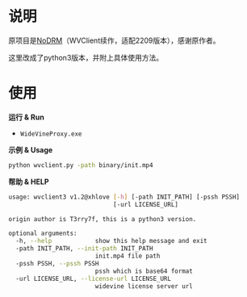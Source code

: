 # 说明

原项目是[NoDRM](https://github.com/T3rry7f/NoDRM)（WVClient续作，适配2209版本），感谢原作者。

这里改成了python3版本，并附上具体使用方法。

# 使用

**运行 & Run**

- `WideVineProxy.exe`

**示例 & Usage**
```bash
python wvclient.py -path binary/init.mp4
```

**帮助 & HELP**
```bash
usage: wvclient3 v1.2@xhlove [-h] [-path INIT_PATH] [-pssh PSSH]
                             [-url LICENSE_URL]

origin author is T3rry7f, this is a python3 version.

optional arguments:
  -h, --help            show this help message and exit
  -path INIT_PATH, --init-path INIT_PATH
                        init.mp4 file path
  -pssh PSSH, --pssh PSSH
                        pssh which is base64 format
  -url LICENSE_URL, --license-url LICENSE_URL
                        widevine license server url
```